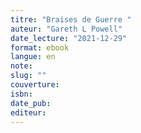 ```yaml
---
titre: "Braises de Guerre "
auteur: "Gareth L Powell"
date_lecture: "2021-12-29"
format: ebook
langue: en
note:
slug: ""
couverture: 
isbn: 
date_pub: 
editeur: 
---
```

